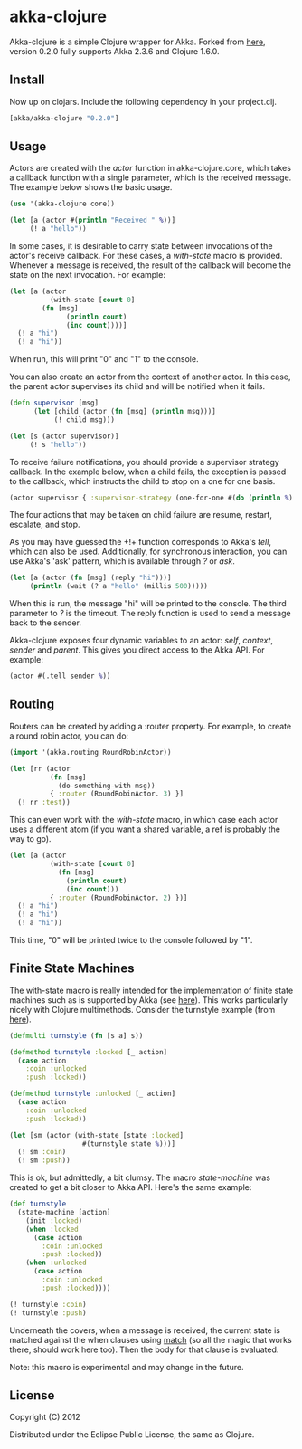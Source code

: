 
akka-clojure
============

Akka-clojure is a simple Clojure wrapper for Akka. Forked from [here](https://github.com/setrar/akka-clojure),
version 0.2.0 fully supports Akka 2.3.6 and Clojure 1.6.0.

Install
-------

Now up on clojars. Include the following dependency in your project.clj.

```clojure
[akka/akka-clojure "0.2.0"]
```

Usage
-----

Actors are created with the *actor* function in akka-clojure.core, which
takes a callback function with a single parameter, which is the
received message. The example below shows the basic usage.

```clojure
(use '(akka-clojure core))

(let [a (actor #(println "Received " %))]
     (! a "hello"))
```

In some cases, it is desirable to carry state between invocations of
the actor's receive callback.  For these cases, a *with-state* macro
is provided. Whenever a message is received, the result of the 
callback will become the state on the next invocation. For example:

```clojure
(let [a (actor
          (with-state [count 0]
	    (fn [msg]
              (println count)
     	      (inc count))))]
  (! a "hi")
  (! a "hi"))    
```

When run, this will print "0" and "1" to the console.

You can also create an actor from the context of another actor. In 
this case, the parent actor supervises its child and will be notified
when it fails. 

```clojure
(defn supervisor [msg]
      (let [child (actor (fn [msg] (println msg)))]
      	   (! child msg)))

(let [s (actor supervisor)]
     (! s "hello"))
```

To receive failure notifications, you should provide a supervisor strategy
callback. In the example below, when a child fails, the exception is passed
to the callback, which instructs the child to stop on a one for one basis. 

```clojure
(actor supervisor { :supervisor-strategy (one-for-one #(do (println %) stop)) })
```

The four actions that may be taken on child failure are resume, restart,
escalate, and stop.

As you may have guessed the +!+ function corresponds to Akka's *tell*,
which can also be used. Additionally, for synchronous interaction, you
can use Akka's 'ask' pattern, which is available through *?* or *ask*.

```clojure
(let [a (actor (fn [msg] (reply "hi")))]
     (println (wait (? a "hello" (millis 500)))))
```

When this is run, the message "hi" will be printed to the console.
The third parameter to *?* is the timeout. The reply function is used
to send a message back to the sender.

Akka-clojure exposes four dynamic variables to an actor: *self*, *context*,
*sender* and *parent*. This gives you direct access to the Akka API.
For example:

```clojure
(actor #(.tell sender %))
```

Routing
-------

Routers can be created by adding a :router property. For
example, to create a round robin actor, you can do:

```clojure
(import '(akka.routing RoundRobinActor))

(let [rr (actor
          (fn [msg] 
            (do-something-with msg))
          { :router (RoundRobinActor. 3) }]
  (! rr :test))
```

This can even work with the *with-state* macro, in which
case each actor uses a different atom (if you want a shared
variable, a ref is probably the way to go).

```clojure
(let [a (actor
          (with-state [count 0]
            (fn [msg]
              (println count)
     	      (inc count)))
          { :router (RoundRobinActor. 2) })]
  (! a "hi")
  (! a "hi")
  (! a "hi"))
```

This time, "0" will be printed twice to the console followed
by "1". 


Finite State Machines
---------------------

The with-state macro is really intended for the implementation of
finite state machines such as is supported by Akka (see
[here](http://doc.akka.io/docs/akka/2.0.3/scala/fsm.html)).  This
works particularly nicely with Clojure multimethods.  Consider the
turnstyle example (from
[here](http://en.wikipedia.org/wiki/Finite-state_machine#Example:_a_turnstile)).

```clojure
(defmulti turnstyle (fn [s a] s))

(defmethod turnstyle :locked [_ action]
  (case action
    :coin :unlocked
    :push :locked))

(defmethod turnstyle :unlocked [_ action]
  (case action
    :coin :unlocked
    :push :locked))

(let [sm (actor (with-state [state :locked] 
                  #(turnstyle state %)))]
  (! sm :coin)
  (! sm :push))
```

This is ok, but admittedly, a bit clumsy.  The macro *state-machine*
was created to get a bit closer to Akka API. Here's the same example:

```clojure
(def turnstyle
  (state-machine [action]
    (init :locked)
    (when :locked
      (case action
        :coin :unlocked
        :push :locked))
    (when :unlocked
      (case action
        :coin :unlocked
        :push :locked))))

(! turnstyle :coin)    
(! turnstyle :push)
```

Underneath the covers, when a message is received, the current state
is matched against the when clauses using
[match](https://github.com/clojure/core.match) (so all the magic that
works there, should work here too). Then the body for that clause is
evaluated.

Note: this macro is experimental and may change in the future.


## License

Copyright (C) 2012

Distributed under the Eclipse Public License, the same as Clojure.
